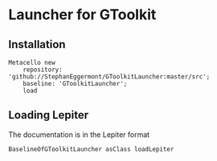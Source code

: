 # Launcher for GToolkit

## Installation

```st
Metacello new
	repository: 'github://StephanEggermont/GToolkitLauncher:master/src';
	baseline: 'GToolkitLauncher';
	load
```

## Loading Lepiter

The documentation is in the Lepiter format

```st
BaselineOfGToolkitLauncher asClass loadLepiter
```
